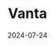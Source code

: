 ---  
layout: startup_page  
title: "Vanta"  
id: "vanta.com"  
permalink: "/vantavanta.com07242024/"  
website: "https://vanta.com/"  
funding_round: "Series C"  
funding_amount: "$150M"  
investors: "Sequoia Capital, Growth Equity at Goldman Sachs Alternatives, J.P. Morgan, Atlassian Ventures, Craft Ventures, CrowdStrike Ventures, HubSpot Ventures, Workday Ventures, Y Combinator"  
about: "Vanta is a trust management platform that simplifies and centralizes security for organizations of all sizes. It helps companies build, maintain, and demonstrate trust through real-time, transparent processes, replacing cumbersome manual GRC solutions. Vanta offers features like AI-powered Questionnaire Automation and Trust Centers to streamline security reviews and compliance."  
markets: "Cybersecurity, SaaS, AI, Compliance"  
hq: "San Francisco, California, United States"  
founded_year: "2018"  
linkedin: "https://www.linkedin.com/company/vanta-security"  
twitter: "https://x.com/TrustVanta"  
instagram: ""  
facebook: "https://www.facebook.com/TrustVanta"  
crunchbase: "https://www.crunchbase.com/organization/vanta"  
pitchbook: ""  

date_display: "24-Jul-2024"  
date: "2024-07-24"

# SEO Optimization  
meta_title: "Vanta - Series C Funding ($150M)"  
meta_description: "Vanta, Vanta is a trust management platform that simplifies and centralizes security for organizations of all sizes. It helps companies build, maintain, and ..."  
meta_keywords: "Vanta, Cybersecurity, SaaS, AI, Compliance, Series C funding"  
canonical_url: "https://startup.projectstartups.com/vantavanta.com07242024/"  
---